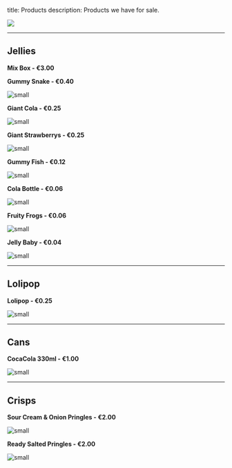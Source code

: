 title: Products
description: Products we have for sale.

![](https://fontmeme.com/permalink/211008/f09b2ca814ef60f36293fb801009c0c2.png)

---
## Jellies

**Mix Box - €3.00**

**Gummy Snake - €0.40**

![small](https://ptpimg.me/q1vqkl.jpg)

**Giant Cola - €0.25**

![small](https://www.sweetco.ie/image/cache/catalog/sweetco/product/haribo/haribo-cola-bottles-116-1000x1000.jpg)

**Giant Strawberrys - €0.25**

![small](https://ik.imagekit.io/pimberly/595e406f0f15f30010780448/tr:w-1000,h-1000,cm-pad_resize/6f465127/611ce0a9423ec074d00001e4/HB92617_01.jpg?product_name=Haribo-Giant-Strawbs-100-Sweet-Drum-9547.jpg)

**Gummy Fish - €0.12**

![small](https://www.sweetco.ie/image/cache/catalog/sweetco/product/haribo/haribo-freaky-fish-112-1000x1000.jpg)

**Cola Bottle - €0.06**

![small](https://www.sweetco.ie/image/cache/catalog/sweetco/product/haribo/haribo-happy-cola-300-piece-tub-sweetco-600x315w.jpg)

**Fruity Frogs  - €0.06**

![small](https://www.sweetco.ie/image/cache/catalog/sweetco/product/haribo/haribo-fruity-frogs-960g-sweet-tub-736-1000x1000.jpg)

**Jelly Baby - €0.04**

![small](https://www.planetcandy.ie/image/cache/data/Jellies/Haribo%20Jelly%20Babies-500x500.png)

---

## Lolipop

**Lolipop - €0.25**

![small](https://www.planetcandy.ie/image/cache/catalog/Lollipops/caffreys-natural-pop-200-pieces-800x800.jpg)

---

## Cans

**CocaCola 330ml - €1.00**

![small](https://media.istockphoto.com/photos/classic-cocacola-can-picture-id465133878?k=20&m=465133878&s=612x612&w=0&h=vgcvEz4ts5WZQOhKMaKon8mIQVbr20-JhP7DKgo_wD0=)

---

## Crisps

**Sour Cream & Onion Pringles - €2.00**

![small](http://images.kglobalservices.com/www.pringles.com_ae_en/en_ae/product/product_3495370/prod_img-3495439_pringles_sourcream_40g_en.jpg)

**Ready Salted Pringles - €2.00**

![small](https://turnerprice.gumlet.io/media/catalog/product/cache/266be06552e40de495ca8a0ecf632bea/7/9/791b6929b26e0fe7d81e1aa552258a28.jpg)
